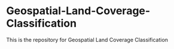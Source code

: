 # Geospatial-Land-Coverage-Classification

This is the repository for Geospatial Land Coverage Classification